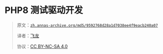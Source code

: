 # PHP8 测试驱动开发

> 原文：[`zh.annas-archive.org/md5/9592768d28a1d7038ee4f9eacb240a07`](https://zh.annas-archive.org/md5/9592768d28a1d7038ee4f9eacb240a07)
> 
> 译者：[飞龙](https://github.com/wizardforcel)
> 
> 协议：[CC BY-NC-SA 4.0](http://creativecommons.org/licenses/by-nc-sa/4.0/)